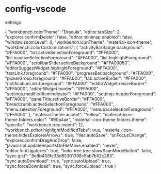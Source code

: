 # config-vscode

settings

{
    "workbench.colorTheme": "Dracula",
    "editor.tabSize": 2,
    "explorer.confirmDelete": false,
    "editor.minimap.enabled": false,
    "window.zoomLevel": 0,
    "workbench.iconTheme": "material-icon-theme",
    "workbench.colorCustomizations": {
        "activityBarBadge.background": "#FFA000",
        "list.activeSelectionForeground": "#FFA000",
        "list.inactiveSelectionForeground": "#FFA000",
        "list.highlightForeground": "#FFA000",
        "scrollbarSlider.activeBackground": "#FFA00050",
        "editorSuggestWidget.highlightForeground": "#FFA000",
        "textLink.foreground": "#FFA000",
        "progressBar.background": "#FFA000",
        "pickerGroup.foreground": "#FFA000",
        "tab.activeBorder": "#FFA000",
        "notificationLink.foreground": "#FFA000",
        "editorWidget.resizeBorder": "#FFA000",
        "editorWidget.border": "#FFA000",
        "settings.modifiedItemIndicator": "#FFA000",
        "settings.headerForeground": "#FFA000",
        "panelTitle.activeBorder": "#FFA000",
        "breadcrumb.activeSelectionForeground": "#FFA000",
        "menu.selectionForeground": "#FFA000",
        "menubar.selectionForeground": "#FFA000"
    },
    "materialTheme.accent": "Yellow",
    "material-icon-theme.folders.color": "#90a4ae",
    "material-icon-theme.folders.theme": "specific",
    "workbench.tree.indent": 12,
    "workbench.editor.highlightModifiedTabs": true,
    "material-icon-theme.hidesExplorerArrows": true,
    "files.autoSave": "onFocusChange",
    "explorer.confirmDragAndDrop": false,
    "javascript.updateImportsOnFileMove.enabled": "never",
    "editor.fontLigatures": true,
    "todo-tree.tree.showScanModeButton": false,
    "sync.gist": "8e8b408fc38d85301398c5ab7b52c283",
    "sync.autoDownload": true,
    "sync.autoUpload": true,
    "sync.forceDownload": true,
    "sync.forceUpload": true
}
